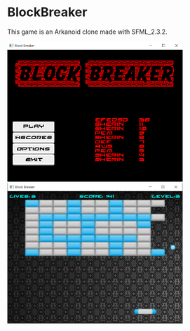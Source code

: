 # BlockBreaker

This game is an Arkanoid clone made with SFML_2.3.2.

<img src= "Images/BlockBreakerMenupng.png" width="400"><img src= "Images/BlockBreakerGame.png" width="400">
